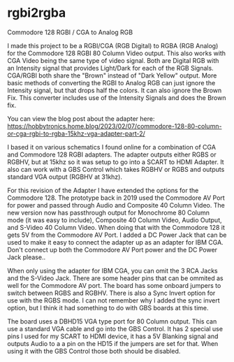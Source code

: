 # rgbi2rgba
Commodore 128 RGBI / CGA  to Analog RGB

I made this project to be a RGBI/CGA (RGB Digital) to RGBA (RGB Analog) for the Commodore 128 RGBI 80 Column Video output.  This also works with CGA Video being the same type of video signal.  Both are Digital RGB with an Intensity signal that provides Light/Dark for each of the RGB Signals.  CGA/RGBI both share the "Brown" instead of "Dark Yellow" output.  More basic methods of converting the RGBI to Analog RGB can just ignore the Intensity signal, but that drops half the colors.  It can also ignore the Brown Fix.  This converter includes use of the Intensity Signals and does the Brown fix.

You can view the blog post about the adapter here: https://hobbytronics.home.blog/2023/02/07/commodore-128-80-column-or-cga-rgbi-to-rgba-15khz-vga-adapter-part-2/

I based it on various schematics I found online for a combination of CGA and Commodore 128 RGBI adapters.  The adapter outputs either RGBS or RGBHV, but at 15khz so it was setup to go into a SCART to HDMI Adapter.  It also can work with a GBS Control which takes RGBHV or RGBS and outputs standard VGA output (RGBHV at 31khz).

For this revision of the Adapter I have extended the options for the Commodore 128.  The prototype back in 2019 used the Commodore AV Port for power and passed through Audio and Composite 40 Column Video.  The new version now has passthrough output for Monochrome 80 Column mode (it was easy to include), Composite 40 Column Video, Audio Output, and S-Video 40 Column Video.  When doing that with the Commodore 128 it gets 5V from the Commodore AV Port.  I added a DC Power Jack that can be used to make it easy to connect the adapter up as an adapter for IBM CGA.  Don't connect up both the Commodore AV Port power and the DC Power Jack please..

When only using the adapter for IBM CGA, you can omit the 3 RCA Jacks and the S-Video Jack. There are some header pins that can be ommited as well for the Commodore AV port.  The board has some onboard jumpers to switch between RGBS and RGBHV.  There is also a Sync Invert option for use with the RGBS mode.  I can not remember why I added the sync invert option, but I think it had something to do with GBS boards at this time.

The board uses a DBHD15 VGA type port for 80 Column output.  This can use a standard VGA cable and go into the GBS Control.  It has 2 special use pins I used for my SCART to HDMI device, it has a 5V Blanking signal and outputs Audio to a a pin on the HD15 if the jumpers are set for that.  When using it with the GBS Control those both should be disabled.